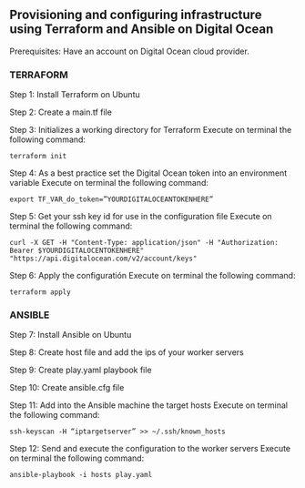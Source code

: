 ## Provisioning and configuring infrastructure using Terraform and Ansible on Digital Ocean

Prerequisites: Have an account on Digital Ocean cloud provider.

 ### TERRAFORM

 Step 1: Install Terraform on Ubuntu

 Step 2: Create a main.tf file

 Step 3: Initializes a working directory for Terraform
Execute on terminal the following command:

    terraform init

 Step 4: As a best practice set the Digital Ocean token into an environment variable
Execute on terminal the following command:

    export TF_VAR_do_token=”YOURDIGITALOCEANTOKENHERE”

 Step 5: Get your ssh key id for use in the configuration file
Execute on terminal the following command:

    curl -X GET -H "Content-Type: application/json" -H "Authorization: Bearer $YOURDIGITALOCENTOKENHERE" "https://api.digitalocean.com/v2/account/keys"

 Step 6: Apply the configuratión
Execute on terminal the following command:

    terraform apply   

### ANSIBLE    

 Step 7: Install Ansible on Ubuntu

 Step 8: Create host file and add the ips of your worker servers

 Step 9: Create play.yaml playbook file

 Step 10: Create ansible.cfg file

 Step 11: Add into the Ansible machine the target hosts
Execute on terminal the following command:

    ssh-keyscan -H “iptargetserver” >> ~/.ssh/known_hosts

 Step 12: Send and execute the configuration to the worker servers
Execute on terminal the following command:

    ansible-playbook -i hosts play.yaml   